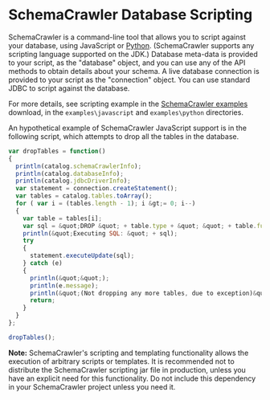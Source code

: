 # SchemaCrawler Database Scripting

SchemaCrawler is a command-line tool that allows you to script against your
database, using JavaScript or [Python](https://www.python.org/).
(SchemaCrawler supports any scripting language supported on the JDK.) Database
meta-data is provided to your script, as the "database" object, and you can
use any of the API methods to obtain details about your schema. A live
database connection is provided to your script as the "connection" object. You
can use standard JDBC to script against the database.

For more details, see scripting example in the 
[SchemaCrawler examples](https://www.schemacrawler.com/downloads.html#running-examples-locally/)
download, in the `examples\javascript` and
`examples\python` directories.

An hypothetical example of SchemaCrawler JavaScript support is in the
following script, which attempts to drop all the tables in the database.

```javascript
var dropTables = function()
{
  println(catalog.schemaCrawlerInfo);
  println(catalog.databaseInfo);
  println(catalog.jdbcDriverInfo);
  var statement = connection.createStatement();
  var tables = catalog.tables.toArray();
  for ( var i = (tables.length - 1); i &gt;= 0; i--)
  {
    var table = tables[i];
    var sql = &quot;DROP &quot; + table.type + &quot; &quot; + table.fullName;
    println(&quot;Executing SQL: &quot; + sql);
    try
    {
      statement.executeUpdate(sql);
    } catch (e)
    {
      println(&quot;&quot;);
      println(e.message);
      println(&quot;(Not dropping any more tables, due to exception)&quot;);
      return;
    }
  }
};

dropTables();      
```

**Note:** SchemaCrawler's scripting and templating functionality allows the execution of arbitrary scripts or templates.
It is recommended not to distribute the SchemaCrawler scripting jar file in production, unless you have an explicit need
for this functionality. Do not include this dependency in your SchemaCrawler project unless you need it.
